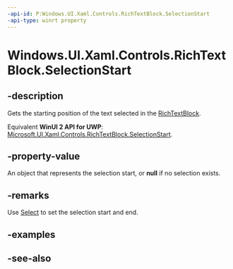 ```yaml
---
-api-id: P:Windows.UI.Xaml.Controls.RichTextBlock.SelectionStart
-api-type: winrt property
---
```


<!-- Property syntax
public Windows.UI.Xaml.Documents.TextPointer SelectionStart { get; }
-->

# Windows.UI.Xaml.Controls.RichTextBlock.SelectionStart

## -description
Gets the starting position of the text selected in the [RichTextBlock](richtextblock.md).

Equivalent **WinUI 2 API for UWP**: [Microsoft.UI.Xaml.Controls.RichTextBlock.SelectionStart](/windows/winui/api/microsoft.ui.xaml.controls.richtextblock.selectionstart).

## -property-value
An object that represents the selection start, or **null** if no selection exists.

## -remarks
Use [Select](richtextblock_select_694729799.md) to set the selection start and end.

## -examples

## -see-also

